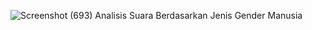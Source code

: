 ![Screenshot (693)](https://github.com/user-attachments/assets/339cc7f3-5600-4f31-889f-66ceb8623b1e)
Analisis Suara Berdasarkan Jenis Gender Manusia
